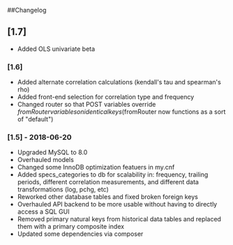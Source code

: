 


##Changelog
## [1.7]
- Added OLS univariate beta


### [1.6]
- Added alternate correlation calculations (kendall's tau and spearman's rho)
- Added front-end selection for correlation type and frequency
- Changed router so that POST variables override $fromRouter variables on identical keys ($fromRouter now functions as a sort of "default")

### [1.5] - 2018-06-20
- Upgraded MySQL to 8.0
- Overhauled models
- Changed some InnoDB optimization featuers in my.cnf
- Added specs_categories to db for scalability in: frequency, trailing periods, different correlation measurements, and different data transformations (log, pchg, etc)
- Reworked other database tables and fixed broken foreign keys
- Overhauled API backend to be more usable without having to directly access a SQL GUI
- Removed primary natural keys from historical data tables and replaced them with a primary composite index
- Updated some dependencies via composer

